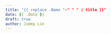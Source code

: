 ```yaml
---
title: "{{ replace .Name "-" " " | title }}"
date: {{ .Date }}
draft: true
author: Jimmy Lin
---
```


